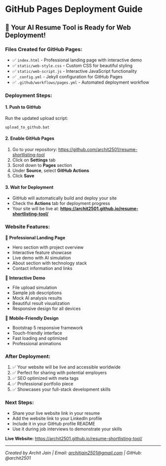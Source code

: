 # GitHub Pages Deployment Guide

## 🚀 Your AI Resume Tool is Ready for Web Deployment!

### Files Created for GitHub Pages:
- ✅ `index.html` - Professional landing page with interactive demo
- ✅ `static/web-style.css` - Custom CSS for beautiful styling
- ✅ `static/web-script.js` - Interactive JavaScript functionality
- ✅ `_config.yml` - Jekyll configuration for GitHub Pages
- ✅ `.github/workflows/pages.yml` - Automated deployment workflow

### Deployment Steps:

#### 1. Push to GitHub
Run the updated upload script:
```bash
upload_to_github.bat
```

#### 2. Enable GitHub Pages
1. Go to your repository: https://github.com/archit2501/resume-shortlisting-tool
2. Click on **Settings** tab
3. Scroll down to **Pages** section
4. Under **Source**, select **GitHub Actions**
5. Click **Save**

#### 3. Wait for Deployment
- GitHub will automatically build and deploy your site
- Check the **Actions** tab for deployment progress
- Your site will be live at: **https://archit2501.github.io/resume-shortlisting-tool/**

### Website Features:
🎯 **Professional Landing Page**
- Hero section with project overview
- Interactive feature showcase
- Live demo with AI simulation
- About section with technology stack
- Contact information and links

🤖 **Interactive Demo**
- File upload simulation
- Sample job descriptions
- Mock AI analysis results
- Beautiful result visualization
- Responsive design for all devices

📱 **Mobile-Friendly Design**
- Bootstrap 5 responsive framework
- Touch-friendly interface
- Fast loading and optimized
- Professional animations

### After Deployment:
1. ✅ Your website will be live and accessible worldwide
2. ✅ Perfect for sharing with potential employers
3. ✅ SEO optimized with meta tags
4. ✅ Professional portfolio piece
5. ✅ Showcases your full-stack development skills

### Next Steps:
- Share your live website link in your resume
- Add the website link to your LinkedIn profile
- Include it in your GitHub profile README
- Use it during job interviews to demonstrate your skills

**Live Website:** https://archit2501.github.io/resume-shortlisting-tool/

---
*Created by Archit Jain | Email: architjain2501@gmail.com | GitHub: @archit2501*

